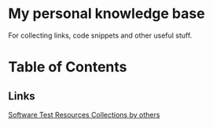 # My personal knowledge base
For collecting links, code snippets and other useful stuff.


# Table of Contents

## Links
[Software Test Resources Collections by others](links/test-resources-collections-by-others.md)